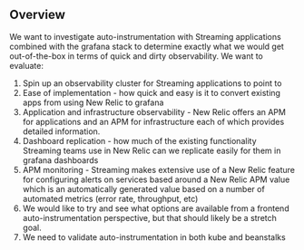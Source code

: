 ## Overview
We want to investigate auto-instrumentation with Streaming applications combined with the grafana stack to determine exactly what we would get out-of-the-box in terms of quick and dirty observability.
We want to evaluate:

1. Spin up an observability cluster for Streaming applications to point to
2. Ease of implementation - how quick and easy is it to convert existing apps from using New Relic to grafana
3. Application and infrastructure observability - New Relic offers an APM for applications and an APM for infrastructure each of which provides detailed information. 
4. Dashboard replication - how much of the existing functionality Streaming teams use in New Relic can we replicate easily for them in grafana dashboards
5. APM monitoring - Streaming makes extensive use of a New Relic feature for configuring alerts on services based around a New Relic APM value which is an automatically generated value based on a number of automated metrics (error rate, throughput, etc)
6. We would like to try and see what options are available from a frontend auto-instrumentation perspective, but that should likely be a stretch goal.
7. We need to validate auto-instrumentation in both kube and beanstalks

